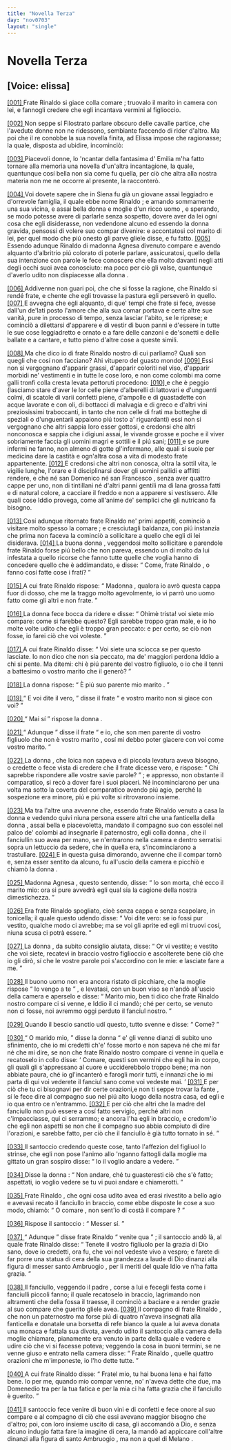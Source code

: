 ```yaml
---
title: "Novella Terza"
day: "nov0703"
layout: "single"
---
```

<div id="nov0703" type="novella" who="elissa">
 <h1>
  Novella Terza
 </h1>
 <p>
  <h2>
   [Voice: elissa]
  </h2>
 </p>
 <argument>
  <p>
   <a href="{{ site.baseurl }}enDecameron/nov0703#p07030001" id="p07030001">
    [001]
   </a>
   <name persref="fraterinaldo" type="person">
    Frate Rinaldo
   </name>
   si giace colla
   <name persref="agnesa" type="person">
    comare
   </name>
   ; truovalo il
   <name persref="marito-0703" type="person">
    marito
   </name>
   in camera con lei, e fannogli credere che egli incantava vermini al figlioccio.
  </p>
 </argument>
 <div3 type="commentary" who="author">
  <p>
   <a href="{{ site.baseurl }}enDecameron/nov0703#p07030002" id="p07030002">
    [002]
   </a>
   Non seppe s&iacute;
   <name persref="filostrato" type="person">
    Filostrato
   </name>
   parlare obscuro delle cavalle partice, che l'avedute donne non ne ridessono, sembiante faccendo di rider d'altro. Ma poi che il re conobbe la sua novella finita, ad Elissa impose che ragionasse; la quale, disposta ad ubidire, incominci&ograve;:
  </p>
 </div3>
 <div3 type="commentary" who="elissa">
  <p>
   <a href="{{ site.baseurl }}enDecameron/nov0703#p07030003" id="p07030003">
    [003]
   </a>
   Piacevoli donne, lo 'ncantar della fantasima d'
   <name persref="emilia" type="person">
    Emilia
   </name>
   m'ha fatto tornare alla memoria una novella d'un'altra incantagione, la quale, quantunque cos&iacute; bella non sia come fu quella, per ci&ograve; che altra alla nostra materia non me ne occorre al presente, la racconter&ograve;.
  </p>
 </div3>
 <p>
  <a href="{{ site.baseurl }}enDecameron/nov0703#p07030004" id="p07030004">
   [004]
  </a>
  Voi dovete sapere che in
  <name placeref="siena" type="place">
   Siena
  </name>
  fu gi&agrave; un giovane assai leggiadro e d'orrevole famiglia, il quale ebbe nome
  <name persref="fraterinaldo" type="person">
   Rinaldo
  </name>
  ; e amando sommamente una sua vicina, e assai bella
  <name persref="agnesa" type="person">
   donna
  </name>
  e moglie d'un ricco
  <name persref="marito-0703" type="person">
   uomo
  </name>
  , e sperando, se modo potesse avere di parlarle senza sospetto, dovere aver da lei ogni cosa che egli disiderasse, non vedendone alcuno ed essendo la
  <name persref="agnesa" type="person">
   donna
  </name>
  gravida, pensossi di volere suo compar divenire: e accontatosi col
  <name persref="marito-0703" type="person">
   marito
  </name>
  di lei, per quel modo che pi&uacute; onesto gli parve gliele disse, e fu fatto.
  <a href="{{ site.baseurl }}enDecameron/nov0703#p07030005" id="p07030005">
   [005]
  </a>
  Essendo adunque
  <name persref="fraterinaldo" type="person">
   Rinaldo
  </name>
  di madonna
  <name persref="agnesa" type="person">
   Agnesa
  </name>
  divenuto compare e avendo alquanto d'albritrio pi&uacute; colorato di poterle parlare, assicuratosi, quello della sua intenzione con parole le fece conoscere che ella molto davanti negli atti degli occhi suoi avea conosciuto: ma poco per ci&ograve; gli valse, quantunque d'averlo udito non dispiacesse alla
  <name persref="agnesa" type="person">
   donna
  </name>
  .
 </p>
 <p>
  <a href="{{ site.baseurl }}enDecameron/nov0703#p07030006" id="p07030006">
   [006]
  </a>
  Addivenne non guari poi, che che si fosse la ragione, che
  <name persref="fraterinaldo" type="person">
   Rinaldo
  </name>
  si rend&eacute; frate, e chente che egli trovasse la pastura egli persever&ograve; in quello.
  <a href="{{ site.baseurl }}enDecameron/nov0703#p07030007" id="p07030007">
   [007]
  </a>
  E avvegna che egli alquanto, di que' tempi che frate si fece, avesse dall'un de'lati posto l'amore che alla sua
  <name persref="agnesa" type="person">
   comar
  </name>
  portava e certe altre sue vanit&agrave;, pure in processo di tempo, senza lasciar l'abito, se le riprese; e cominci&ograve; a dilettarsi d'apparere e di vestir di buon panni e d'essere in tutte le sue cose leggiadretto e ornato e a fare delle canzoni e de'sonetti e delle ballate e a cantare, e tutto pieno d'altre cose a queste simili.
 </p>
 <p>
  <a href="{{ site.baseurl }}enDecameron/nov0703#p07030008" id="p07030008">
   [008]
  </a>
  Ma che dico io di
  <name persref="fraterinaldo" type="person">
   frate Rinaldo
  </name>
  nostro di cui parliamo? Quali son quegli che cos&iacute; non facciano? Ahi vitupero del guasto mondo!
  <a href="{{ site.baseurl }}enDecameron/nov0703#p07030009" id="p07030009">
   [009]
  </a>
  Essi non si vergognano d'apparir grassi, d'apparir coloriti nel viso, d'apparir morbidi ne' vestimenti e in tutte le cose loro, e non come colombi ma come galli tronfi colla cresta levata pettoruti procedono:
  <a href="{{ site.baseurl }}enDecameron/nov0703#p07030010" id="p07030010">
   [010]
  </a>
  e che &egrave; peggio (lasciamo stare d'aver le lor celle piene d'alberelli di lattovari e d'unguenti colmi, di scatole di varii confetti piene, d'ampolle e di guastadette con acque lavorate e con oli, di bottacci di malvagia e di greco e d'altri vini preziosissimi traboccanti, in tanto che non celle di frati ma botteghe di speziali o d'unguentarii appaiono pi&uacute; tosto a' riguardanti) essi non si vergognano che altri sappia loro esser gottosi, e credonsi che altri nonconosca e sappia che i digiuni assai, le vivande grosse e poche e il viver sobriamente faccia gli uomini magri e sottili e il pi&uacute; sani;
  <a href="{{ site.baseurl }}enDecameron/nov0703#p07030011" id="p07030011">
   [011]
  </a>
  e se pure infermi ne fanno, non almeno di gotte gl'infermano, alle quali si suole per medicina dare la castit&agrave; e ogn'altra cosa a vita di modesto frate appartenente.
  <a href="{{ site.baseurl }}enDecameron/nov0703#p07030012" id="p07030012">
   [012]
  </a>
  E credonsi che altri non conosca, oltra la sottil vita, le vigilie lunghe, l'orare e il disciplinarsi dover gli uomini pallidi e afflitti rendere, e che n&eacute;
  <name persref="santodomenico" type="person">
   san Domenico
  </name>
  n&eacute;
  <name persref="santofrancesco" type="person">
   san Francesco
  </name>
  , senza aver quattro cappe per uno, non di tintillani n&eacute; d'altri panni gentili ma di lana grossa fatti e di natural colore, a cacciare il freddo e non a apparere si vestissero. Alle quali cose Iddio provega, come all'anime de' semplici che gli nutricano fa bisogno.
 </p>
 <p>
  <a href="{{ site.baseurl }}enDecameron/nov0703#p07030013" id="p07030013">
   [013]
  </a>
  Cos&iacute; adunque ritornato
  <name persref="fraterinaldo" type="person">
   frate Rinaldo
  </name>
  ne' primi appetiti, cominci&ograve; a visitare molto spesso la
  <name persref="agnesa" type="person">
   comare
  </name>
  ; e cresciutagli baldanza, con pi&uacute; instanzia che prima non faceva la cominci&ograve; a sollicitare a quello che egli di lei disiderava.
  <a href="{{ site.baseurl }}enDecameron/nov0703#p07030014" id="p07030014">
   [014]
  </a>
  La buona
  <name persref="agnesa" type="person">
   donna
  </name>
  , veggendosi molto sollicitare e parendole
  <name persref="fraterinaldo" type="person">
   frate Rinaldo
  </name>
  forse pi&uacute; bello che non pareva, essendo un d&iacute; molto da lui infestata a quello ricorse che fanno tutte quelle che voglia hanno di concedere quello che &egrave; addimandato, e disse:
  <q direct="unspecified" who="agnesa">
   Come,
   <name persref="fraterinaldo" type="person">
    frate Rinaldo
   </name>
   , o fanno cos&iacute; fatte cose i frati?
  </q>
 </p>
 <p>
  <a href="{{ site.baseurl }}enDecameron/nov0703#p07030015" id="p07030015">
   [015]
  </a>
  A cui
  <name persref="fraterinaldo" type="person">
   frate Rinaldo
  </name>
  rispose:
  <q direct="unspecified" who="fraterinaldo">
   <name persref="agnesa" type="person">
    Madonna
   </name>
   , qualora io avr&ograve; questa cappa fuor di dosso, che me la traggo molto agevolmente, io vi parr&ograve; uno uomo fatto come gli altri e non frate.
  </q>
 </p>
 <p>
  <a href="{{ site.baseurl }}enDecameron/nov0703#p07030016" id="p07030016">
   [016]
  </a>
  La
  <name persref="agnesa" type="person">
   donna
  </name>
  fece bocca da ridere e disse:
  <q direct="unspecified" who="agnesa">
   Ohim&egrave; trista! voi siete mio compare: come si farebbe questo? Egli sarebbe troppo gran male, e io ho molte volte udito che egli &egrave; troppo gran peccato: e per certo, se ci&ograve; non fosse, io farei ci&ograve; che voi voleste.
  </q>
 </p>
 <p>
  <a href="{{ site.baseurl }}enDecameron/nov0703#p07030017" id="p07030017">
   [017]
  </a>
  A cui
  <name persref="fraterinaldo" type="person">
   frate Rinaldo
  </name>
  disse:
  <q direct="unspecified" who="fraterinaldo">
   Voi siete una sciocca se per questo lasciate. Io non dico che non sia peccato, ma de' maggiori perdona Iddio a chi si pente. Ma ditemi: chi &egrave; pi&uacute; parente del vostro figliuolo, o io che il tenni a battesimo o vostro
   <name persref="marito-0703" type="person">
    marito
   </name>
   che il gener&ograve;?
  </q>
 </p>
 <p>
  <a href="{{ site.baseurl }}enDecameron/nov0703#p07030018" id="p07030018">
   [018]
  </a>
  La
  <name persref="agnesa" type="person">
   donna
  </name>
  rispose:
  <q direct="unspecified" who="agnesa">
   &Egrave; pi&uacute; suo parente mio
   <name persref="marito-0703" type="person">
    marito
   </name>
   .
  </q>
 </p>
 <p>
  <a href="{{ site.baseurl }}enDecameron/nov0703#p07030019" id="p07030019">
   [019]
  </a>
  <q direct="unspecified" who="fraterinaldo">
   E voi dite il vero,
  </q>
  disse
  <name persref="fraterinaldo" type="person">
   il frate
  </name>
  <q direct="unspecified">
   e vostro
   <name persref="marito-0703" type="person">
    marito
   </name>
   non si giace con voi?
  </q>
 </p>
 <p>
  <a href="{{ site.baseurl }}enDecameron/nov0703#p07030020" id="p07030020">
   [020]
  </a>
  <q direct="unspecified" who="agnesa">
   Mai s&iacute;
  </q>
  rispose la
  <name persref="agnesa" type="person">
   donna
  </name>
  .
 </p>
 <p>
  <a href="{{ site.baseurl }}enDecameron/nov0703#p07030021" id="p07030021">
   [021]
  </a>
  <q direct="unspecified" who="fraterinaldo">
   Adunque
  </q>
  disse
  <name persref="fraterinaldo" type="person">
   il frate
  </name>
  <q direct="unspecified">
   e io, che son men parente di vostro figliuolo che non &egrave; vostro
   <name persref="marito-0703" type="person">
    marito
   </name>
   , cos&iacute; mi debbo poter giacere con voi come vostro marito.
  </q>
 </p>
 <p>
  <a href="{{ site.baseurl }}enDecameron/nov0703#p07030022" id="p07030022">
   [022]
  </a>
  La
  <name persref="agnesa" type="person">
   donna
  </name>
  , che loica non sapeva e di piccola levatura aveva bisogno, o credette o fece vista di credere che il frate dicesse vero, e rispose:
  <q direct="unspecified" who="agnesa">
   Chi saprebbe rispondere alle vostre savie parole?
  </q>
  ; e appresso, non obstante il comparatico, si rec&ograve; a dover fare i suoi piaceri. N&eacute; incominciarono per una volta ma sotto la coverta del comparatico avendo pi&uacute; agio, perch&eacute; la sospezione era minore, pi&uacute; e pi&uacute; volte si ritrovarono insieme.
 </p>
 <p>
  <a href="{{ site.baseurl }}enDecameron/nov0703#p07030023" id="p07030023">
   [023]
  </a>
  Ma tra l'altre una avvenne che, essendo
  <name persref="fraterinaldo" type="person">
   frate Rinaldo
  </name>
  venuto a casa la
  <name persref="agnesa" type="person">
   donna
  </name>
  e vedendo quivi niuna persona essere altri che una
  <name persref="fante-0703" type="person">
   fanticella
  </name>
  della
  <name persref="agnesa" type="person">
   donna
  </name>
  , assai bella e piacevoletta, mandato il
  <name persref="compagno-0703" type="person">
   compagno
  </name>
  suo con essolei nel palco de' colombi ad insegnarle il paternostro, egli colla
  <name persref="agnesa" type="person">
   donna
  </name>
  , che il fanciullin suo avea per mano, se n'entrarono nella camera e dentro serratisi sopra un lettuccio da sedere, che in quella era, s'incominciarono a trastullare.
  <a href="{{ site.baseurl }}enDecameron/nov0703#p07030024" id="p07030024">
   [024]
  </a>
  E in questa guisa dimorando, avvenne che
  <name persref="marito-0703" type="person">
   il compar
  </name>
  torn&ograve; e, senza esser sentito da alcuno, fu all'uscio della camera e picchi&ograve; e chiam&ograve; la
  <name persref="agnesa" type="person">
   donna
  </name>
  .
 </p>
 <p>
  <a href="{{ site.baseurl }}enDecameron/nov0703#p07030025" id="p07030025">
   [025]
  </a>
  Madonna
  <name persref="agnesa" type="person">
   Agnesa
  </name>
  , questo sentendo, disse:
  <q direct="unspecified" who="agnesa">
   Io son morta, ch&eacute; ecco
   <name persref="marito-0703" type="person">
    il marito
   </name>
   mio: ora si pure avvedr&agrave; egli qual sia la cagione della nostra dimestichezza.
  </q>
 </p>
 <p>
  <a href="{{ site.baseurl }}enDecameron/nov0703#p07030026" id="p07030026">
   [026]
  </a>
  Era
  <name persref="fraterinaldo" type="person">
   frate Rinaldo
  </name>
  spogliato, cio&egrave; senza cappa e senza scapolare, in tonicella; il quale questo udendo disse:
  <q direct="unspecified" who="fraterinaldo">
   Voi dite vero: se io fossi pur vestito, qualche modo ci avrebbe; ma se voi gli aprite ed egli mi truovi cos&iacute;, niuna scusa ci potr&agrave; essere.
  </q>
 </p>
 <p>
  <a href="{{ site.baseurl }}enDecameron/nov0703#p07030027" id="p07030027">
   [027]
  </a>
  La
  <name persref="agnesa" type="person">
   donna
  </name>
  , da subito consiglio aiutata, disse:
  <q direct="unspecified" who="agnesa">
   Or vi vestite; e vestito che voi siete, recatevi in braccio vostro figlioccio e ascolterete bene ci&ograve; che io gli dir&ograve;, s&iacute; che le vostre parole poi s'accordino con le mie: e lasciate fare a me.
  </q>
 </p>
 <p>
  <a href="{{ site.baseurl }}enDecameron/nov0703#p07030028" id="p07030028">
   [028]
  </a>
  Il buono
  <name persref="marito-0703" type="person">
   uomo
  </name>
  non era ancora ristato di picchiare, che la moglie rispose
  <q direct="unspecified" who="agnesa">
   Io vengo a te
  </q>
  , e levatasi, con un buon viso se n'and&ograve; all'uscio della camera e aperselo e disse:
  <q direct="unspecified">
   <name persref="marito-0703" type="person">
    Marito
   </name>
   mio, ben ti dico che
   <name persref="fraterinaldo" type="person">
    frate Rinaldo
   </name>
   nostro compare ci si venne, e Iddio il ci mand&ograve;; ch&eacute; per certo, se venuto non ci fosse, noi avremmo oggi perduto il fanciul nostro.
  </q>
 </p>
 <p>
  <a href="{{ site.baseurl }}enDecameron/nov0703#p07030029" id="p07030029">
   [029]
  </a>
  Quando il
  <name persref="marito-0703" type="person">
   bescio sanctio
  </name>
  ud&iacute; questo, tutto svenne e disse:
  <q direct="unspecified" who="marito-0703">
   Come?
  </q>
 </p>
 <p>
  <a href="{{ site.baseurl }}enDecameron/nov0703#p07030030" id="p07030030">
   [030]
  </a>
  <q direct="unspecified" who="agnesa">
   O
   <name persref="marito-0703" type="person">
    marido
   </name>
   mio,
  </q>
  disse la
  <name persref="agnesa" type="person">
   donna
  </name>
  <q direct="unspecified">
   e' gli venne dianzi di subito uno sfinimento, che io mi credetti ch'e' fosse morto e non sapeva n&eacute; che mi far n&eacute; che mi dire, se non che
   <name persref="fraterinaldo" type="person">
    frate Rinaldo
   </name>
   nostro compare ci venne in quella e recatoselo in collo disse:
   <q direct="unspecified" who="fraterinaldo">
    Comare, questi son vermini che egli ha in corpo, gli quali gli s'appressano al cuore e ucciderebbolo troppo bene; ma non abbiate paura, ch&eacute; io gl'incanter&ograve; e farogli morir tutti, e innanzi che io mi parta di qui voi vederete il fanciul sano come voi vedeste mai.
   </q>
   <a href="{{ site.baseurl }}enDecameron/nov0703#p07030031" id="p07030031">
    [031]
   </a>
   E per ci&ograve; che tu ci bisognavi per dir certe orazioni,e non ti seppe trovar
   <name persref="fante-0703" type="person">
    la fante
   </name>
   , s&iacute; le fece dire al
   <name persref="compagno-0703" type="person">
    compagno
   </name>
   suo nel pi&uacute; alto luogo della nostra casa, ed egli e io qua entro ce n'entrammo.
   <a href="{{ site.baseurl }}enDecameron/nov0703#p07030032" id="p07030032">
    [032]
   </a>
   E per ci&ograve; che altri che la madre del fanciullo non pu&ograve; essere a cos&iacute; fatto servigio, perch&eacute; altri non c'impacciasse, qui ci serrammo; e ancora l'ha egli in braccio, e credom'io che egli non aspetti se non che il compagno suo abbia compiuto di dire l'orazioni, e sarebbe fatto, per ci&ograve; che il fanciullo &egrave; gi&agrave; tutto tornato in s&eacute;.
  </q>
 </p>
 <p>
  <a href="{{ site.baseurl }}enDecameron/nov0703#p07030033" id="p07030033">
   [033]
  </a>
  Il
  <name persref="marito-0703" type="person">
   santoccio
  </name>
  credendo queste cose, tanto l'affezion del figliuol lo strinse, che egli non pose l'animo allo 'nganno fattogli dalla
  <name persref="agnesa" type="person">
   moglie
  </name>
  ma gittato un gran sospiro disse:
  <q direct="unspecified" who="marito-0703">
   Io il voglio andare a vedere.
  </q>
 </p>
 <p>
  <a href="{{ site.baseurl }}enDecameron/nov0703#p07030034" id="p07030034">
   [034]
  </a>
  Disse la
  <name persref="agnesa" type="person">
   donna
  </name>
  :
  <q direct="unspecified" who="agnesa">
   Non andare, ch&eacute; tu guasteresti ci&ograve; che s'&egrave; fatto; aspettati, io voglio vedere se tu vi puoi andare e chiamerotti.
  </q>
 </p>
 <p>
  <a href="{{ site.baseurl }}enDecameron/nov0703#p07030035" id="p07030035">
   [035]
  </a>
  <name persref="fraterinaldo" type="person">
   Frate Rinaldo
  </name>
  , che ogni cosa udito avea ed erasi rivestito a bello agio e avevasi recato il fanciullo in braccio, come ebbe disposte le cose a suo modo, chiam&ograve;:
  <q direct="unspecified" who="fraterinaldo">
   O
   <name persref="agnesa" type="person">
    comare
   </name>
   , non sent'io di cost&agrave; il
   <name persref="marito-0703" type="person">
    compare
   </name>
   ?
  </q>
 </p>
 <p>
  <a href="{{ site.baseurl }}enDecameron/nov0703#p07030036" id="p07030036">
   [036]
  </a>
  Rispose
  <name persref="marito-0703" type="person">
   il santoccio
  </name>
  :
  <q direct="unspecified" who="marito-0703">
   Messer s&iacute;.
  </q>
 </p>
 <p>
  <a href="{{ site.baseurl }}enDecameron/nov0703#p07030037" id="p07030037">
   [037]
  </a>
  <q direct="unspecified" who="fraterinaldo">
   Adunque
  </q>
  disse
  <name persref="fraterinaldo" type="person">
   frate Rinaldo
  </name>
  <q direct="unspecified">
   venite qua
  </q>
  ;
  <name persref="marito-0703" type="person">
   il santoccio
  </name>
  and&ograve; l&agrave;, al quale
  <name persref="fraterinaldo" type="person">
   frate Rinaldo
  </name>
  disse:
  <q direct="unspecified">
   Tenete il vostro figliuolo per la grazia di Dio sano, dove io credetti, ora fu, che voi nol vedeste vivo a vespro; e farete di far porre una statua di cera della sua grandezza a laude di Dio dinanzi alla figura di messer
   <name persref="santoambruogio" type="person">
    santo Ambruogio
   </name>
   , per li meriti del quale Idio ve n'ha fatta grazia.
  </q>
 </p>
 <p>
  <a href="{{ site.baseurl }}enDecameron/nov0703#p07030038" id="p07030038">
   [038]
  </a>
  Il fanciullo, veggendo
  <name persref="marito-0703" type="person">
   il padre
  </name>
  , corse a lui e fecegli festa come i fanciulli piccoli fanno; il quale recatoselo in braccio, lagrimando non altramenti che della fossa il traesse, il cominci&ograve; a baciare e a render grazie al suo compare che guerito gliele avea.
  <a href="{{ site.baseurl }}enDecameron/nov0703#p07030039" id="p07030039">
   [039]
  </a>
  <name persref="compagno-0703" type="person">
   Il compagno
  </name>
  di
  <name persref="fraterinaldo" type="person">
   frate Rinaldo
  </name>
  , che non un paternostro ma forse pi&uacute; di quatro n'aveva insegnati alla
  <name persref="fante-0703" type="person">
   fanticella
  </name>
  e donatale una borsetta di refe bianco la quale a lui aveva donata una monaca e fattala sua divota, avendo udito
  <name persref="marito-0703" type="person">
   il santoccio
  </name>
  alla camera della
  <name persref="agnesa" type="person">
   moglie
  </name>
  chiamare, pianamente era venuto in parte della quale e vedere e udire ci&ograve; che vi si facesse poteva; veggendo la cosa in buoni termini, se ne venne giuso e entrato nella camera disse:
  <q direct="unspecified" who="compagno-0703">
   <name persref="fraterinaldo" type="person">
    Frate Rinaldo
   </name>
   , quelle quattro orazioni che m'imponeste, io l'ho dette tutte.
  </q>
 </p>
 <p>
  <a href="{{ site.baseurl }}enDecameron/nov0703#p07030040" id="p07030040">
   [040]
  </a>
  A cui
  <name persref="fraterinaldo" type="person">
   frate Rinaldo
  </name>
  disse:
  <q direct="unspecified" who="fraterinaldo">
   <name persref="compagno-0703" type="person">
    Fratel
   </name>
   mio, tu hai buona lena e hai fatto bene. Io per me, quando mio compar venne, no' n'aveva dette che due, ma Domenedio tra per la tua fatica e per la mia ci ha fatta grazia che il fanciullo &egrave; guerito.
  </q>
 </p>
 <p>
  <a href="{{ site.baseurl }}enDecameron/nov0703#p07030041" id="p07030041">
   [041]
  </a>
  <name persref="marito-0703" type="person">
   Il santoccio
  </name>
  fece venire di buon vini e di confetti e fece onore al suo
  <name persref="fraterinaldo" type="person">
   compare
  </name>
  e al
  <name persref="compagno-0703" type="person">
   compagno
  </name>
  di ci&ograve; che essi avevano maggior bisogno che d'altro; poi, con loro insieme uscito di casa, gli accomand&ograve; a Dio, e senza alcuno indugio fatta fare la imagine di cera, la mand&ograve; ad appiccare coll'altre dinanzi alla figura di
  <name persref="santoambruogio" type="person">
   santo Ambruogio
  </name>
  , ma non a quel di
  <name placeref="milano" type="place">
   Melano
  </name>
  .
 </p>
</div>